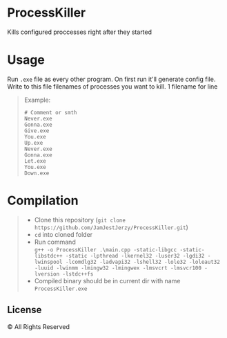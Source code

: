 # ProcessKiller
Kills configured proccesses right after they started
# Usage
Run `.exe` file as every other program. On first run it'll generate config file.<br>
Write to this file filenames of processes you want to kill. 1 filename for line<br>
> Example:
>
> ```properties
> # Comment or smth
> Never.exe
> Gonna.exe
> Give.exe
> You.exe
> Up.exe
> Never.exe
> Gonna.exe
> Let.exe
> You.exe
> Down.exe
> ```
# Compilation
> - Clone this repository (```git clone https://github.com/JamJestJerzy/ProcessKiller.git```)<br>
> - `cd` into cloned folder
> - Run command<br> ```g++ -o ProcessKiller .\main.cpp -static-libgcc -static-libstdc++ -static -lpthread -lkernel32 -luser32 -lgdi32 -lwinspool -lcomdlg32 -ladvapi32 -lshell32 -lole32 -loleaut32 -luuid -lwinmm -lmingw32 -lmingwex -lmsvcrt -lmsvcr100 -lversion -lstdc++fs```
> - Compiled binary should be in current dir with name `ProcessKiller.exe`
## License
© All Rights Reserved